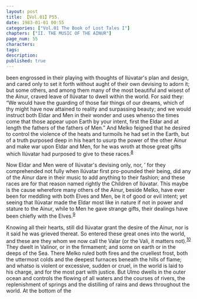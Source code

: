 ```yaml
---
layout: post
title: 【Vol.01】P55.
date: 1983-01-01 00:55
categories: ["Vol.01 The Book of Lost Tales I"]
chapters: ["II. THE MUSIC OF THE AINUR"]
page_num: 55
characters: 
tags: 
description: 
published: true
---
```


<p style="text-indent: 0;">
been engrossed in their playing with thoughts of Ilúvatar's plan and design, and cared only to set it forth without aught of their own devising to adorn it; but some others, and among them many of the most beautiful and wisest of the Ainur, craved leave of Ilúvatar to dwell within the world. For said they: “We would have the guarding of those fair things of our dreams, which of thy might have now attained to reality and surpassing beauty; and we would instruct both Eldar and Men in their wonder and uses whenso the times come that those appear upon Earth by your intent, first the Eldar and at length the fathers of the fathers of Men.” And Melko feigned that he desired to control the violence of the heats and turmoils he had set in the Earth, but of a truth purposed deep in his heart to usurp the power of the other Ainur and make war upon Eldar and Men, for he was wroth at those great gifts which Ilúvatar had purposed to give to these races.<SUP><a href="/MiddleEarth/vol01-p58">8</a></SUP>
</p>

Now Eldar and Men were of Ilúvatar's devising only, nor, ’ for they comprehended not fully when Ilúvatar first pro-pounded their being, did any of the Ainur dare in their music to add anything to their fashion; and these races are for that reason named rightly the Children of Ilúvatar. This maybe is the cause wherefore many others of the Ainur, beside Melko, have ever been for meddling with both Elves and Men, be it of good or evil intent; yet seeing that Ilúvatar made the Eldar most like in nature if not in power and stature to the Ainur, while to Men he gave strange gifts, their dealings have been chiefly with the Elves.<SUP>[9](/MiddleEarth/vol01-p58)</SUP>

Knowing all their hearts, still did Ilúvatar grant the desire of the Ainur, nor is it said he was grieved thereat. So entered these great ones into the world, and these are they whom we now call the Valar (or the Vali, it matters not).<SUP>[10](/MiddleEarth/vol01-p59)</SUP> They dwelt in Valinor, or in the firmament; and some on earth or in the deeps of the Sea. There Melko ruled both fires and the cruellest frost, both the uttermost colds and the deepest furnaces beneath the hills of flame; and whatso is violent or excessive, sudden or cruel, in the world is laid to his charge, and for the most part with justice. But Ulmo dwells in the outer ocean and controls the flowing of all waters and the courses of rivers, the replenishment of springs and the distilling of rains and dews throughout the world. At the bottom of the

